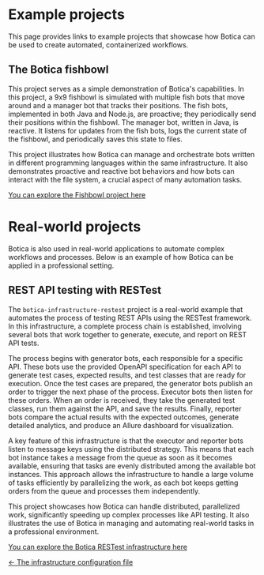 # Example projects

This page provides links to example projects that showcase how Botica can be used to create
automated, containerized workflows.

## The Botica fishbowl

This project serves as a simple demonstration of Botica's capabilities. In this project, a
9x9 fishbowl is simulated with multiple fish bots that move around and a manager bot that
tracks their positions. The fish bots, implemented in both Java and Node.js, are proactive; they
periodically send their positions within the fishbowl. The manager bot, written in Java, is
reactive. It listens for updates from the fish bots, logs the current state of the fishbowl, and
periodically saves this state to files.

This project illustrates how Botica can manage and orchestrate bots written in different programming
languages within the same infrastructure. It also demonstrates proactive and reactive bot behaviors
and how bots can interact with the file system, a crucial aspect of many automation tasks.

[You can explore the Fishbowl project here](https://github.com/isa-group/botica-infrastructure-fishbowl)

# Real-world projects

Botica is also used in real-world applications to automate complex workflows and processes. Below is
an example of how Botica can be applied in a professional setting.

## REST API testing with RESTest

The `botica-infrastructure-restest` project is a real-world example that automates the process of
testing REST APIs using the RESTest framework. In this infrastructure, a complete process chain is
established, involving several bots that work together to generate, execute, and report on REST API
tests.

The process begins with generator bots, each responsible for a specific API. These bots use the
provided OpenAPI specification for each API to generate test cases, expected results, and test
classes that are ready for execution. Once the test cases are prepared, the generator bots publish
an order to trigger the next phase of the process. Executor bots then listen for these orders. When
an order is received, they take the generated test classes, run them against the API, and save the
results. Finally, reporter bots compare the actual results with the expected outcomes, generate
detailed analytics, and produce an Allure dashboard for visualization.

A key feature of this infrastructure is that the executor and reporter bots listen to message keys
using the distributed strategy. This means that each bot instance takes a message from the queue as
soon as it becomes available, ensuring that tasks are evenly distributed among the available bot
instances. This approach allows the infrastructure to handle a large volume of tasks efficiently by
parallelizing the work, as each bot keeps getting orders from the queue and processes them
independently.

This project showcases how Botica can handle distributed, parallelized work, significantly speeding
up complex processes like API testing. It also illustrates the use of Botica in managing and
automating real-world tasks in a professional environment.

[You can explore the Botica RESTest infrastructure here](https://github.com/isa-group/botica-infrastructure-restest)

[<- The infrastructure configuration file](the-infrastructure-configuration-file.md)
